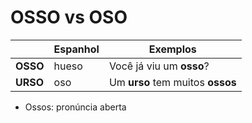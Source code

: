 # OSSO vs OSO

|          | Espanhol | Exemplos                         |
| --       | --       | --                               |
| **OSSO** | hueso    | Você já viu um **osso**?         |
| **URSO** | oso      | Um **urso** tem muitos **ossos** |

* Ossos: pronúncia aberta
